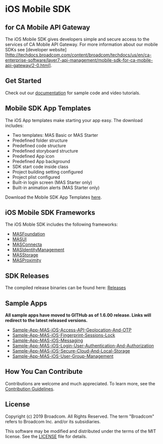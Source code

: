 # iOS Mobile SDK
## for CA Mobile API Gateway

The iOS Mobile SDK gives developers simple and secure access to the services of CA Mobile API Gateway. For more information about our mobile SDKs see [developer website][http://techdocs.broadcom.com/content/broadcom/techdocs/us/en/ca-enterprise-software/layer7-api-management/mobile-sdk-for-ca-mobile-api-gateway/2-0.html].

## Get Started
Check out our [documentation](http://techdocs.broadcom.com/content/broadcom/techdocs/us/en/ca-enterprise-software/layer7-api-management/mobile-sdk-for-ca-mobile-api-gateway/2-0.html) for sample code and video tutorials.

## Mobile SDK App Templates 

The iOS App templates make starting your app easy. The download includes:

* Two templates: MAS Basic or MAS Starter
* Predefined folder structure
* Predefined code structure
* Predefined storyboard structure
* Predefined App icon
* Predefined App background
* SDK start code inside class
* Project building setting configured
* Project plist configured
* Built-in login screen (MAS Starter only)
* Built-in animation alerts (MAS Starter only)

Download the Mobile SDK App Templates [here][templates].

## iOS Mobile SDK Frameworks

The iOS Moble SDK includes the following frameworks:

- [MASFoundation][MASFoundation]
- [MASUI][MASUI]
- [MASConnecta][MASConnecta]
- [MASIdentityManagement][MASIdentityManagement]
- [MASStorage][MASStorage]
- [MASProximity][MASProximity]


## SDK Releases

The compiled release binaries can be found here: [Releases][Releases]


## Sample Apps
**All sample apps have moved to GITHub as of 1.6.00 release. Links will redirect to the latest released versions.**
   
- [Sample-App-MAS-iOS-Access-API-Geolocation-And-OTP](https://github.com/CAAPIM/Sample-App-MAS-iOS-Access-API-Geolocation-And-OTP)
- [Sample-App-MAS-iOS-Fingerprint-Sessions-Lock](https://github.com/CAAPIM/Sample-App-MAS-iOS-Fingerprint-Sessions-Lock)
- [Sample-App-MAS-iOS-Messaging](https://github.com/CAAPIM/Sample-App-MAS-iOS-Messaging)
- [Sample-App-MAS-iOS-Login-User-Authentication-And-Authorization](https://github.com/CAAPIM/Sample-App-MAS-iOS-Login-User-Authentication-And-Authorization)
- [Sample-App-MAS-iOS-Secure-Cloud-And-Local-Storage](https://github.com/CAAPIM/Sample-App-MAS-iOS-Secure-Cloud-And-Local-Storage)
- [Sample-App-MAS-iOS-User-Group-Management](https://github.com/CAAPIM/Sample-App-MAS-iOS-User-Group-Management)

## How You Can Contribute

Contributions are welcome and much appreciated. To learn more, see the [Contribution Guidelines][contributing].

## License

Copyright (c) 2019 Broadcom. All Rights Reserved.
The term "Broadcom" refers to Broadcom Inc. and/or its subsidiaries.

This software may be modified and distributed under the terms
of the MIT license. See the [LICENSE][license-link] file for details.

 [MASFoundation]: https://github.com/CAAPIM/iOS-MAS-Foundation
 [MASUI]: https://github.com/CAAPIM/iOS-MAS-UI
 [MASStorage]: https://github.com/CAAPIM/iOS-MAS-Storage
 [MASConnecta]: https://github.com/CAAPIM/iOS-MAS-Connecta
 [MASIdentityManagement]: https://github.com/CAAPIM/iOS-MAS-IdentityManagement
 [MASProximity]: https://github.com/CAAPIM/iOS-MAS-Proximity
 [Releases]: https://github.com/CAAPIM/Releases
 [contributing]: /CONTRIBUTING.md
 [license-link]: /LICENSE
 [templates]: https://github.com/CAAPIM/iOS-MAS-SDK/blob/develop/TemplateInstaller/MobileSDK.dmg?raw=true

